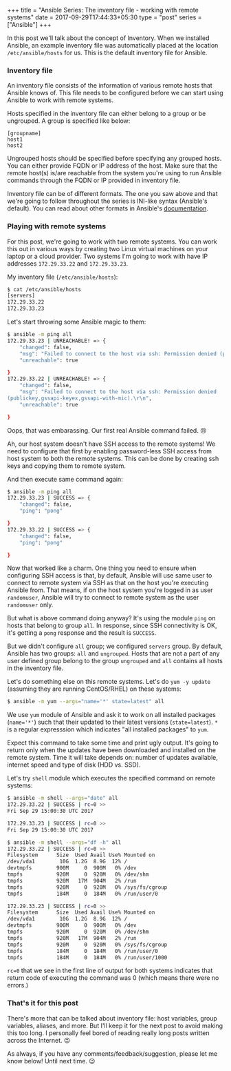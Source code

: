 +++
title = "Ansible Series: The inventory file - working with remote systems" 
date = 2017-09-29T17:44:33+05:30
type = "post"
series = ["Ansible"]
+++

In this post we'll talk about the concept of Inventory. When we installed
Ansible, an example inventory file was automatically placed at the location
`/etc/ansible/hosts` for us. This is the default inventory file for Ansible. 

### Inventory file

An inventory file consists of the information of various remote hosts that
Ansible knows of. This file needs to be configured before we can start using
Ansible to work with remote systems.

Hosts specified in the inventory file can either belong to a group or be
ungrouped. A group is specified like below:

```
[groupname]
host1
host2
```

Ungrouped hosts should be specified before specifying any grouped hosts. You
can either provide FQDN or IP address of the host. Make sure that the remote
host(s) is/are reachable from the system you're using to run Ansible commands
through the FQDN or IP provided in inventory file.

Inventory file can be of different formats. The one you saw above and that
we're going to follow throughout the series is INI-like syntax (Ansible's
default). You can read about other formats in Ansible's
[documentation](http://docs.ansible.com/ansible/latest/intro_inventory.html).

### Playing with remote systems

For this post, we're going to work with two remote systems. You can work this
out in various ways by creating two Linux virtual machines on your laptop or a
cloud provider. Two systems I'm going to work with have IP addresses
`172.29.33.22` and `172.29.33.23`.

My inventory file (`/etc/ansible/hosts`):

```bash
$ cat /etc/ansible/hosts
[servers]
172.29.33.22
172.29.33.23
```

Let's start throwing some Ansible magic to them:

```bash
$ ansible -m ping all
172.29.33.23 | UNREACHABLE! => {
    "changed": false, 
    "msg": "Failed to connect to the host via ssh: Permission denied (publickey,gssapi-keyex,gssapi-with-mic).\r\n", 
    "unreachable": true

}
172.29.33.22 | UNREACHABLE! => {
    "changed": false, 
    "msg": "Failed to connect to the host via ssh: Permission denied
(publickey,gssapi-keyex,gssapi-with-mic).\r\n", 
    "unreachable": true

}
```

Oops, that was embarassing. Our first real Ansible command failed. :cry: 

Ah, our host system doesn't have SSH access to the remote systems! We need to
configure that first by enabling password-less SSH access from host system to
both the remote systems. This can be done by creating ssh keys and copying them
to remote system. 

And then execute same command again:

```bash
$ ansible -m ping all
172.29.33.23 | SUCCESS => {
    "changed": false, 
    "ping": "pong"

}
172.29.33.22 | SUCCESS => {
    "changed": false, 
    "ping": "pong"

}
```

Now that worked like a charm. One thing you need to ensure when configuring SSH
access is that, by default, Ansible will use same user to connect to remote
system via SSH as that on the host you're executing Ansible from. That means,
if on the host system you're logged in as user `randomuser`, Ansible will try
to connect to remote system as the user `randomuser` only.

But what is above command doing anyway? It's using the module `ping` on hosts
that belong to group `all`. In response, since SSH connectivity is OK, it's
getting a `pong` response and the result is `SUCCESS`.

But we didn't configure `all` group; we configured `servers` group. By default,
Ansible has two groups: `all` and `ungrouped`. Hosts that are not a part of any
user defined group belong to the group `ungrouped` and `all` contains all hosts
in the inventory file.

Let's do something else on this remote systems. Let's do `yum -y update`
(assuming they are running CentOS/RHEL) on these systems:

```bash
$ ansible -m yum --args="name='*' state=latest" all
```

We use `yum` module of Ansible and ask it to work on all installed packages
(`name='*'`) such that their updated to their latest versions (`state=latest`).
`*` is a regular expresssion which indicates "all installed packages" to `yum`.

Expect this command to take some time and print ugly output. It's going to
return only when the updates have been downloaded and installed on the remote
system. Time it will take depends on: number of updates available, internet
speed and type of disk (HDD vs. SSD).

Let's try `shell` module which executes the specified command on remote
systems:

```bash
$ ansible -m shell --args="date" all
172.29.33.22 | SUCCESS | rc=0 >>
Fri Sep 29 15:00:30 UTC 2017

172.29.33.23 | SUCCESS | rc=0 >>
Fri Sep 29 15:00:30 UTC 2017

$ ansible -m shell --args="df -h" all
172.29.33.22 | SUCCESS | rc=0 >>
Filesystem      Size  Used Avail Use% Mounted on
/dev/vda1        10G  1.2G  8.9G  12% /
devtmpfs        900M     0  900M   0% /dev
tmpfs           920M     0  920M   0% /dev/shm
tmpfs           920M   17M  904M   2% /run
tmpfs           920M     0  920M   0% /sys/fs/cgroup
tmpfs           184M     0  184M   0% /run/user/0

172.29.33.23 | SUCCESS | rc=0 >>
Filesystem      Size  Used Avail Use% Mounted on
/dev/vda1        10G  1.2G  8.9G  12% /
devtmpfs        900M     0  900M   0% /dev
tmpfs           920M     0  920M   0% /dev/shm
tmpfs           920M   17M  904M   2% /run
tmpfs           920M     0  920M   0% /sys/fs/cgroup
tmpfs           184M     0  184M   0% /run/user/0
tmpfs           184M     0  184M   0% /run/user/1000
```

`rc=0` that we see in the first line of output for both systems indicates that
return code of executing the command was 0 (which means there were no errors.)

### That's it for this post

There's more that can be talked about inventory file: host variables, group
variables, aliases, and more. But I'll keep it for the next post to avoid
making this too long. I personally feel bored of reading really long posts
written across the Internet. :wink:

As always, if you have any comments/feedback/suggestion, please let me know
below! Until next time. :wink:
